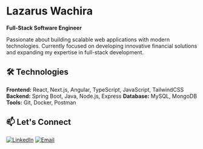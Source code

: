 # Lazarus Wachira

**Full-Stack Software Engineer**

Passionate about building scalable web applications with modern technologies. Currently focused on developing innovative financial solutions and expanding my expertise in full-stack development.

## 🛠️ Technologies

**Frontend:** React, Next.js, Angular, TypeScript, JavaScript, TailwindCSS
**Backend:** Spring Boot, Java, Node.js, Express
**Database:** MySQL, MongoDB
**Tools:** Git, Docker, Postman


## 📫 Let's Connect

[![LinkedIn](https://img.shields.io/badge/LinkedIn-0077B5?logo=linkedin&logoColor=white)](https://linkedin.com/in/LazarusWachira)
[![Email](https://img.shields.io/badge/Email-D14836?logo=gmail&logoColor=white)](mailto:lwachira742@gmail.com)
